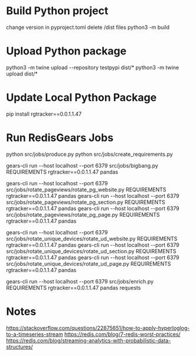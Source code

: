 # Build Python project
change version in pyproject.toml
delete /dist files
python3 -m build

# Upload Python package
python3 -m twine upload --repository testpypi dist/*
python3 -m twine upload dist/*

# Update Local Python Package
pip install rgtracker==0.0.1.1.47

# Run RedisGears Jobs
python src/jobs/produce.py
python src/jobs/create_requirements.py

gears-cli run --host localhost --port 6379 src/jobs/bigbang.py REQUIREMENTS rgtracker==0.0.1.1.47 pandas

gears-cli run --host localhost --port 6379 src/jobs/rotate_pageviews/rotate_pg_website.py REQUIREMENTS rgtracker==0.0.1.1.47 pandas
gears-cli run --host localhost --port 6379 src/jobs/rotate_pageviews/rotate_pg_section.py REQUIREMENTS rgtracker==0.0.1.1.47 pandas
gears-cli run --host localhost --port 6379 src/jobs/rotate_pageviews/rotate_pg_page.py REQUIREMENTS rgtracker==0.0.1.1.47 pandas

gears-cli run --host localhost --port 6379 src/jobs/rotate_unique_devices/rotate_ud_website.py REQUIREMENTS rgtracker==0.0.1.1.47 pandas
gears-cli run --host localhost --port 6379 src/jobs/rotate_unique_devices/rotate_ud_section.py REQUIREMENTS rgtracker==0.0.1.1.47 pandas
gears-cli run --host localhost --port 6379 src/jobs/rotate_unique_devices/rotate_ud_page.py REQUIREMENTS rgtracker==0.0.1.1.47 pandas


gears-cli run --host localhost --port 6379 src/jobs/enrich.py REQUIREMENTS rgtracker==0.0.1.1.47 pandas requests

# Notes
https://stackoverflow.com/questions/22875651/how-to-apply-hyperloglog-to-a-timeseries-stream
https://redis.com/blog/7-redis-worst-practices/
https://redis.com/blog/streaming-analytics-with-probabilistic-data-structures/